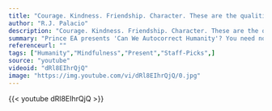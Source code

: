 ```yaml
---
title: "Courage. Kindness. Friendship. Character. These are the qualities that define us as human beings, and propel us, on occasion, to greatness."
author: "R.J. Palacio"
description: "Courage. Kindness. Friendship. Character. These are the qualities that define us as human beings, and propel us, on occasion, to greatness. - R.J. Palacio quotes from GetInspired365.com"
summary: "Prince EA presents 'Can We Autocorrect Humanity'? You need not delete your social networks or destroy your cell phones, the message is simple, be balanced, be mindful, be present, be here."
referenceurl: ""
tags: ["Humanity","Mindfulness","Present","Staff-Picks",]
source: "youtube"
videoid: "dRl8EIhrQjQ"
image: "https://img.youtube.com/vi/dRl8EIhrQjQ/0.jpg"
---
```


{{< youtube dRl8EIhrQjQ >}}
